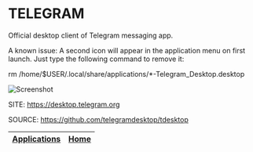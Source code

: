 # TELEGRAM

 Official desktop client of Telegram messaging app.
 
 A known issue: A second icon will appear in the application menu on first launch. Just type the following command to remove it:
 
  rm /home/$USER/.local/share/applications/*-Telegram_Desktop.desktop
 
 ![Screenshot](https://ubuntuhandbook.org/wp-content/uploads/2015/01/telegram-in-ubuntu.jpg)
 
 SITE: https://desktop.telegram.org

 SOURCE: https://github.com/telegramdesktop/tdesktop

 | [Applications](https://portable-linux-apps.github.io/apps.html) | [Home](https://portable-linux-apps.github.io)
 | --- | --- |
